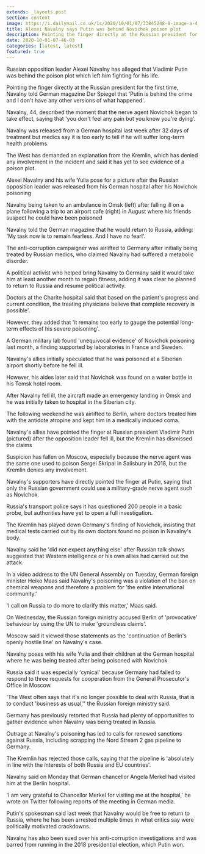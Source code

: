 ```yaml
---
extends: _layouts.post
section: content
image: https://i.dailymail.co.uk/1s/2020/10/01/07/33845248-0-image-a-4_1601534027768.jpg 
title: Alexei Navalny says Putin was behind Novichok poison plot 
description: Pointing the finger directly at the Russian president for the first time, Navalny told a German magazine  that Putin is behind the crime and I dont have any other versions of what happened. 
date: 2020-10-01-07-46-03 
categories: [latest, latest] 
featured: true 
--- 
```

Russian opposition leader Alexei Navalny has alleged that Vladimir Putin was behind the poison plot which left him fighting for his life. 

Pointing the finger directly at the Russian president for the first time, Navalny told German magazine Der Spiegel that 'Putin is behind the crime and I don't have any other versions of what happened'. 

Navalny, 44, described the moment that the nerve agent Novichok began to take effect, saying that 'you don't feel any pain but you know you're dying'. 

Navalny was released from a German hospital last week after 32 days of treatment but medics say it is too early to tell if he will suffer long-term health problems.  

The West has demanded an explanation from the Kremlin, which has denied any involvement in the incident and said it has yet to see evidence of a poison plot. 

Alexei Navalny and his wife Yulia pose for a picture after the Russian opposition leader was released from his German hospital after his Novichok poisoning 

Navalny being taken to an ambulance in Omsk (left) after falling ill on a plane following a trip to an airport cafe (right) in August where his friends suspect he could have been poisoned 

Navalny told the German magazine that he would return to Russia, adding: 'My task now is to remain fearless. And I have no fear!'. 

The anti-corruption campaigner was airlifted to Germany after initially being treated by Russian medics, who claimed Navalny had suffered a metabolic disorder. 

A political activist who helped bring Navalny to Germany said it would take him at least another month to regain fitness, adding it was clear he planned to return to Russia and resume political activity.

Doctors at the Charite hospital said that based on the patient's progress and current condition, the treating physicians believe that complete recovery is possible'. 

However, they added that 'it remains too early to gauge the potential long-term effects of his severe poisoning'. 

A German military lab found 'unequivocal evidence' of Novichok poisoning last month, a finding supported by laboratories in France and Sweden. 

Navalny's allies initially speculated that he was poisoned at a Siberian airport shortly before he fell ill. 

However, his aides later said that Novichok was found on a water bottle in his Tomsk hotel room. 

After Navalny fell ill, the aircraft made an emergency landing in Omsk and he was initially taken to hospital in the Siberian city. 

The following weekend he was airlifted to Berlin, where doctors treated him with the antidote atropine and kept him in a medically induced coma. 

Navalny's allies have pointed the finger at Russian president Vladimir Putin (pictured) after the opposition leader fell ill, but the Kremlin has dismissed the claims 

Suspicion has fallen on Moscow, especially because the nerve agent was the same one used to poison Sergei Skripal in Salisbury in 2018, but the Kremlin denies any involvement. 

Navalny's supporters have directly pointed the finger at Putin, saying that only the Russian government could use a military-grade nerve agent such as Novichok. 

Russia's transport police says it has questioned 200 people in a basic probe, but authorities have yet to open a full investigation. 

The Kremlin has played down Germany's finding of Novichok, insisting that medical tests carried out by its own doctors found no poison in Navalny's body.

Navalny said he 'did not expect anything else' after Russian talk shows suggested that Western intelligence or his own allies had carried out the attack. 

In a video address to the UN General Assembly on Tuesday, German foreign minister Heiko Maas said Navalny's poisoning was a violation of the ban on chemical weapons and therefore a problem for 'the entire international community.'

'I call on Russia to do more to clarify this matter,' Maas said.

On Wednesday, the Russian foreign ministry accused Berlin of 'provocative' behaviour by using the UN to make 'groundless claims'.

Moscow said it viewed those statements as the 'continuation of Berlin's openly hostile line' on Navalny's case.

Navalny poses with his wife Yulia and their children at the German hospital where he was being treated after being poisoned with Novichok 

Russia said it was especially 'cynical' because Germany had failed to respond to three requests for cooperation from the General Prosecutor's Office in Moscow.

'The West often says that it's no longer possible to deal with Russia, that is to conduct 'business as usual,'' the Russian foreign ministry said.

Germany has previously retorted that Russia had plenty of opportunities to gather evidence when Navalny was being treated in Russia.  

Outrage at Navalny's poisoning has led to calls for renewed sanctions against Russia, including scrapping the Nord Stream 2 gas pipeline to Germany.  

The Kremlin has rejected those calls, saying that the pipeline is 'absolutely in line with the interests of both Russia and EU countries'.   

Navalny said on Monday that German chancellor Angela Merkel had visited him at the Berlin hospital. 

'I am very grateful to Chancellor Merkel for visiting me at the hospital,' he wrote on Twitter following reports of the meeting in German media. 

Putin's spokesman said last week that Navalny would be free to return to Russia, where he has been arrested multiple times in what critics say were politically motivated crackdowns. 

Navalny has also been sued over his anti-corruption investigations and was barred from running in the 2018 presidential election, which Putin won.

